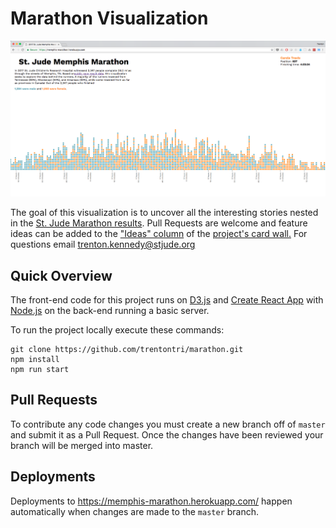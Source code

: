Marathon Visualization
======================

![marathon viz screenshot](./screenshot.png)


The goal of this visualization is to uncover all the interesting stories nested in the [St. Jude Marathon results](http://www.besttimescct.com/results/marathon-results-by-place-2017.HTML). Pull Requests are welcome and feature ideas can be added to the ["Ideas" column](https://github.com/trentontri/marathon/projects/1#column-3385384)  of the [project's card wall.](https://github.com/trentontri/marathon/projects/1) For questions email trenton.kennedy@stjude.org

## Quick Overview
The front-end code for this project runs on [D3.js](https://d3js.org/) and [Create React App](https://github.com/facebookincubator/create-react-app) with [Node.js](https://nodejs.org/en/) on the back-end running a basic server.

To run the project locally execute these commands:
```
git clone https://github.com/trentontri/marathon.git
npm install
npm run start
```
## Pull Requests
To contribute any code changes you must create a new branch off of `master` and submit it as a Pull Request. Once the changes have been reviewed your branch will be merged into master.

## Deployments
Deployments to https://memphis-marathon.herokuapp.com/ happen automatically when changes are made to the `master` branch.
